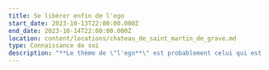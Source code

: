 ```yaml
---
title: Se libérer enfin de l'ego
start_date: 2023-10-13T22:00:00.000Z
end_date: 2023-10-14T22:00:00.000Z
location: content/locations/chateau_de_saint_martin_de_grave.md
type: Connaissance de soi
description: "**Le thème de \"l'ego**\" est probablement celui qui est le plus abordé sur le chemin spirituel. En effet, il \\*\\*cristallise à lui seul tous les niveaux de blocages, de croyances, de limitations et de réactions qui nous emprisonnent \\*\\*et dont nous essayons de nous libérer. **Pourtant nous avons du mal à le cerner et à travailler concrètement avec lui.**\n\n**Cet évènement vous propose**, à la lueur des enseignements bouddhistes mais aussi de maîtres contemporains tels que Lise Bourbeau, Arnaud Desjardins et d’autres, de **comprendre véritablement ce qu’est l’ego, quelles en sont les manifestations et comment travailler avec lui.**\n\nCe sera une opportunité unique de développer une **compréhension globale de ce thème et découvrir des moyens pour retrouver une confiance en soi authentique** et de se libérer des schémas qui nous bloquent.\n\nLors de ce weekend,nous **pratiquerons la méditation**, utiliserons des exercices concrets et aborderons aussi la notion de “non-soi” propre à la sagesse bouddhisme.\_\n\n**Détails pratiques (prix, comment s’inscrire...)**\n\nQuatre \\*\\*tarifs \\*\\*selon si:\n\n1\\. Participation externe enseignement seul (sans hébergement-sans repas) : 195€\n\n2\\. Participation externe enseignement + repas : 230€\n\n3\\. Enseignement + repas + 1nuit . chambre en dortoir seul : 280€. chambre en dortoir partagé (2 petits lits séparés) : 250€/pers . chambre seul en mobil home : 310€ . chambre seule en maison: 335€\n\n4\\. Enseignement + repas + 2 nuits : + 30€ sur chaque prix selon la catégorie d'hébergement\n\n**Inscriptions et infos** auprès de Karine SANTA au 06 24 54 37 11 ou par email [contact@lagrandemaison34.fr](mailto:contact@lagrandemaison34.fr)\n\n**Quelques Témoignages:**\n\n**Véronique**\n\nDepuis que je suis bouddhiste (et ça ne date pas d'hier...),\nc'est la première fois que je reçois un enseignement aussi précis,\navec des propos et des outils extrêmement puissants qui m'ont\nvéritablement aidé à ressentir profondément des choses très\nsouvent entendues et même comprises, mais rarement vraiment\nintégrées, digérées. Là j'ai senti que je prenais un nouveau\ndépart. Merci beaucoup !\n\n**Pauline**\n\nCe weekend animé par Frédéric m'a beaucoup apporté. J'en\nressors grandit et prête à poursuivre le travail que j'ai engagé\ndepuis plusieurs mois. Les témoignages, les échanges, les apports,\nexercices proposés, méditations durant tout le weekend sur le thème\n\"Se libérer (enfin) de son égo\" ont pris beaucoup de\nsens. J'ai comme l'impression d'avoir encore déverrouillé des\nportes et compris des choses fondamentales Merci pour ce magnifique\nweekend.\n\n**Sylvie**\n\nCe stage a été une révélation. J'ai beaucoup appris sur mes\nblocages et mes peurs. J'ignorais que l'EGO a tant de facettes et de\npouvoir. Je peux dire que ça a changé ma vie. J'ai pu affronter ma\nplus grande peur parce que je l'ai identifiée et acceptée. \\[...]\nFrédéric a été exceptionnel, à l'écoute, bienveillant et sans\njugement. Ses explications et exemples étaient clairs et touchaient\nnotre nature profonde. Un vrai bouleversement, une remise en question\ndérangeante mais tellement salvatrice. A faire, à refaire et à\nconseiller pour tous…\n"
---
```


